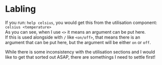 # Labling
If you run: `help celsius`, you would get this from the utilisation component: `celsius <temperature>`      
As you can see, when I use `<>` it means an argument can be put here.     
If this is used alongside with `/` like `<on/off>`, that means there is an argument that can be put here, but the argument will be either `on` or `off`.      

While there is some inconsistency with the utilisation sections and I would like to get that sorted out ASAP, there are somethings I need to settle first!
